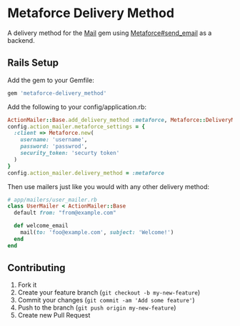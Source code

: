 # Metaforce Delivery Method

A delivery method for the [Mail](https://github.com/mikel/mail) gem using
[Metaforce#send\_email](https://github.com/ejholmes/metaforce) as a backend.

## Rails Setup

Add the gem to your Gemfile:

```ruby
gem 'metaforce-delivery_method'
```

Add the following to your config/application.rb:

```ruby
ActionMailer::Base.add_delivery_method :metaforce, Metaforce::DeliveryMethod
config.action_mailer.metaforce_settings = {
  :client => Metaforce.new(
    username: 'username',
    password: 'passwrod',
    security_token: 'securty token'
  )
}
config.action_mailer.delivery_method = :metaforce
```

Then use mailers just like you would with any other delivery method:

```ruby
# app/mailers/user_mailer.rb
class UserMailer < ActionMailer::Base
  default from: "from@example.com"

  def welcome_email
    mail(to: 'foo@example.com', subject: 'Welcome!')
  end
end
```

## Contributing

1. Fork it
2. Create your feature branch (`git checkout -b my-new-feature`)
3. Commit your changes (`git commit -am 'Add some feature'`)
4. Push to the branch (`git push origin my-new-feature`)
5. Create new Pull Request
